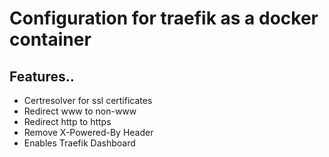 # Configuration for traefik as a docker container
## Features..
- Certresolver for ssl certificates
- Redirect www to non-www
- Redirect http to https
- Remove X-Powered-By Header
- Enables Traefik Dashboard
